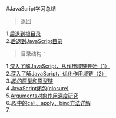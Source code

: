 #JavaScript学习总结

> 返回 
 
1.[后退到根目录](https://github.com/dandelion936/studyNotes/blob/master/README.md)  
2.[后退到JavaScript目录](https://github.com/dandelion936/studyNotes/blob/master/JavaScript/README.md)

>目录结构：  

1.[深入了解JavaScript，从作用域链开始（1）](https://github.com/dandelion936/studyNotes/blob/master/JavaScript/%E8%BF%9B%E9%98%B6/%E6%B7%B1%E5%85%A5%E4%BA%86%E8%A7%A3JavaScript%EF%BC%8C%E4%BB%8E%E4%BD%9C%E7%94%A8%E5%9F%9F%E9%93%BE%E5%BC%80%E5%A7%8B%EF%BC%881%EF%BC%89.md)  
2.[深入了解JavaScript，优化作用域链（2）](https://github.com/dandelion936/studyNotes/blob/master/JavaScript/%E8%BF%9B%E9%98%B6/%E6%B7%B1%E5%85%A5%E4%BA%86%E8%A7%A3JavaScript%EF%BC%8C%E4%BC%98%E5%8C%96%E4%BD%9C%E7%94%A8%E5%9F%9F%E9%93%BE%EF%BC%882%EF%BC%89.md)  
3.[JS的原型和原型链](https://github.com/dandelion936/studyNotes/blob/master/JavaScript/%E8%BF%9B%E9%98%B6/JS%E7%9A%84%E5%8E%9F%E5%9E%8B%E5%92%8C%E5%8E%9F%E5%9E%8B%E9%93%BE.md)  
4.[JavaScript闭包(closure)](https://github.com/dandelion936/studyNotes/blob/master/JavaScript/%E8%BF%9B%E9%98%B6/JavaScript%E9%97%AD%E5%8C%85(closure).md)  
5.[Arguments对象作用深度研究](https://github.com/dandelion936/studyNotes/blob/master/JavaScript/%E8%BF%9B%E9%98%B6/Arguments%E5%AF%B9%E8%B1%A1%E4%BD%9C%E7%94%A8%E6%B7%B1%E5%BA%A6%E7%A0%94%E7%A9%B6.md)  
6.[JS中的call、apply、bind方法详解](https://github.com/dandelion936/studyNotes/blob/master/JavaScript/%E8%BF%9B%E9%98%B6/JS%E4%B8%AD%E7%9A%84call%E3%80%81apply%E3%80%81bind%E6%96%B9%E6%B3%95%E8%AF%A6%E8%A7%A3.md)  
7.
